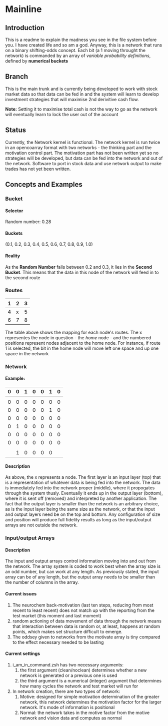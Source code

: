 # Mainline
## Introduction

This is a readme to explain the madness you see in the file system before you. I have created life and so am a god. Anyway, this is a network that runs on a binary shifting-odds concept. Each bit (a 1 moving throught the network) is commanded by an array of *variable probability definitions*, defined by **numerical buckets**

## Branch

This is the main trunk and is currently being developed to work with stock market data so that data can be fed in and the system will learn to develop investment strategies that will maximise 2nd derivitive cash flow.

**Note:** Setting it to maximise total cash is not the way to go as the network will eventually learn to lock the user out of the account

## Status

Currently, the Network kernel is functional. The network kernel is run twice in an opencoarray format with two networks - the thinking part and the motivation control part. The motivation part has not been written yet so no strategies will be developed, but data can be fed into the network and out of the network. Software to port in stock data and use network output to make trades has not yet been written.

## Concepts and Examples

### Bucket

#### Selector

Random number: 0.28

#### Buckets

(0.1, 0.2, 0.3, 0.4, 0.5, 0.6, 0.7, 0.8, 0.9, 1.0)

#### Reality

As the **Random Number** falls between 0.2 and 0.3, it lies in the **Second Bucket**. This means that the data in this node of the network will feed in to the second route

### Routes

| 1 | 2 | 3 |
| - | - | - |
| 4 | x | 5 |
| 6 | 7 | 8 |

The table above shows the mapping for each node's routes. The x representes the node in question - the *home* node - and the numbered positions represent nodes adjacent to the home node. For instance, if route 1 is selected, the bit in the home node will move left one space and up one space in the network

### Network

#### Example:

|0|0|1|0|0|1|0|
|-|-|-|-|-|-|-|
||||||||
|0|0|0|0|0|0|0|
|0|0|0|0|0|1|0|
|0|0|0|0|0|0|0|
|0|1|0|0|0|0|0|
|0|0|0|0|0|0|0|
|0|0|0|0|0|0|0|
||||||
||1|0|0|0|0||

#### Description

As above, the x represents a node. The first layer is an input layer (top) that is a representation of whatever data is being fed into the network. The data is immediately fed into the network proper (middle), where it propogates through the system thusly. Eventually it ends up in the output layer (bottom), where it is sent off (removed) and interpreted by another application. The fact that the output layer is smaller than the network is an arbitrary choice, as is the input layer being the same size as the network, or that the input and output layers need be on the top and bottom. Any configuration of size and position will produce full fidelity results as long as the input/output arrays are not outside the network. 

### Input/output Arrays

#### Description

The input and output arrays control information moving into and out from the network. The array system is coded to work best when the array size is an odd number, but can work at any length. As previously stated, the input array can be of any length, but the output array needs to be smaller than the number of columns in the array.


#### Current issues

1. The neurochem back-motivation (last ten steps, reducing from most recent to least recent) does not match up with the reporting from the test market (this moment and last moment)
2. random actioning of data movement of data through the network means that interaction between data is random or, at least, happens at random points, which makes set structure difficult to emerge.
3. The oddsey given to networks from the motivate array is tiny compared to the effect necessary needed to be lasting

#### Current settings

1. i_am_in_command.zsh has two necessary arguments:
      1. the first argument (clean/noclean) determines whether a new network is generated or a previous one is used
      2. the third argument is a numerical (integer) argument that determines how many cycles the network and test market will run for
2. In network creation, there are two types of network:
      1. Motive: designed for simple motivation determination of the greater network, this network determines the motivation factor for the larger network. It's mode of information is positional
      2. Normal: the network takes in the motive factor from the motive network and vision data and computes as normal

